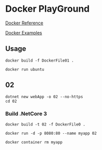 # Docker PlayGround

[Docker Reference](https://docs.docker.com/v17.09/engine/reference/builder)

[Docker Examples](https://docs.docker.com/v17.09/engine/examples/)

## Usage

```
docker build -f DockerFile01 .
```

```
docker run ubuntu
```

## 02

```
dotnet new webApp -o 02 --no-https
cd 02
```

### Build .NetCore 3

```
docker build -t 02 -f DockerFile0 .

docker run -d -p 8080:80 --name myapp 02

docker container rm myapp
```